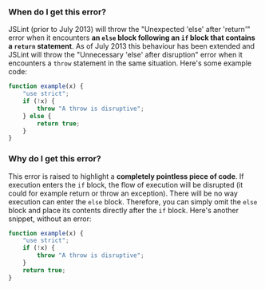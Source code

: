 <!---
{
    "titles": [
        "Unnecessary 'else' after disruption",
        "Unexpected 'else' after 'return'"
    ],
    "tools": [
        "jslint"
    ],
    "author": "jallardice",
    "slugs": [
        "unnecessary-else-after-disruption",
        "unexpected-else-after-return"
    ]
}
-->

### When do I get this error?

JSLint (prior to July 2013) will throw the "Unexpected 'else' after 'return'" error when it encounters **an `else` block following an `if` block that contains a `return` statement**. As of July 2013 this behaviour has been extended and JSLint will throw the "Unnecessary 'else' after disruption" error when it encounters a `throw` statement in the same situation. Here's some example code:

```javascript
function example(x) {
    "use strict";
    if (!x) {
        throw "A throw is disruptive";
    } else {
        return true;
    }
}
```

### Why do I get this error?

This error is raised to highlight a **completely pointless piece of code**. If execution enters the `if` block, the flow of execution will be disrupted (it could for example return or throw an exception). There will be no way execution can enter the `else` block. Therefore, you can simply omit the `else` block and place its contents directly after the `if` block. Here's another snippet, without an error:

```javascript
function example(x) {
    "use strict";
    if (!x) {
        throw "A throw is disruptive";
    }
    return true;
}
```
